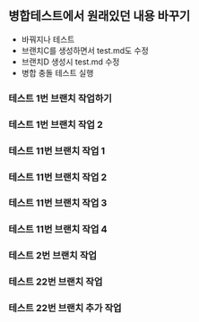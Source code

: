 ## 병합테스트에서 원래있던 내용 바꾸기
- 바꿔지나 테스트
- 브랜치C를 생성하면서 test.md도 수정
- 브랜치D 생성시 test.md 수정
- 병합 충돌 테스트 실행


### 테스트 1번 브랜치 작업하기


### 테스트 1번 브랜치 작업 2

### 테스트 11번 브랜치 작업 1

### 테스트 11번 브랜치 작업 2

### 테스트 11번 브랜치 작업 3

### 테스트 11번 브랜치 작업 4

### 테스트 2번 브랜치 작업

### 테스트 22번 브랜치 작업

### 테스트 22번 브랜치 추가 작업